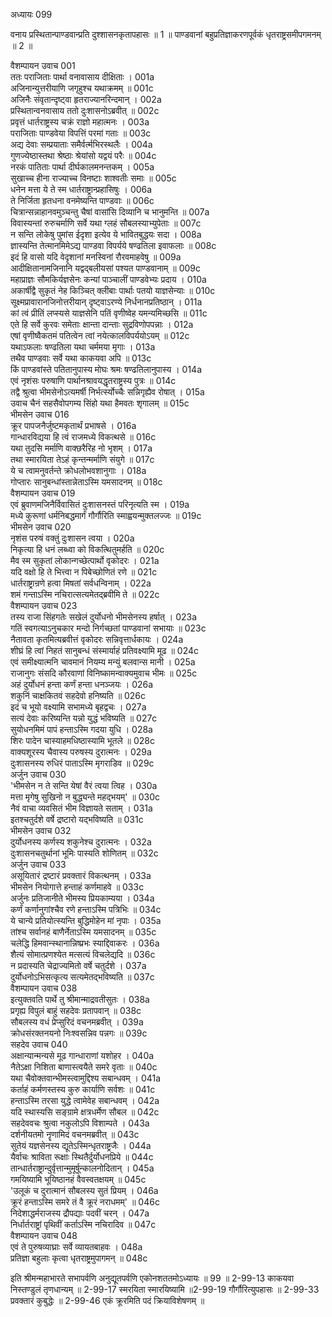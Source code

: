 अध्यायः 099

वनाय प्रस्थितान्पाण्डवान्प्रति दुश्शासनकृतापहासः ॥ 1 ॥ पाण्डवानां बहुप्रतिज्ञाकरणपूर्वकं धृतराष्ट्रसमीपगमनम् ॥ 2 ॥

वैशम्पायन उवाच 	001  
ततः पराजिताः पार्था वनावासाय दीक्षिताः ।	001a  
अजिनान्युत्तरीयाणि जगृहुश्च यथाक्रमम् ॥	001c  
अजिनैः संवृतान्दृष्ट्वा हृतराज्यानरिन्दमान् ।	002a  
प्रस्थितान्वनवासाय ततो दुःशासनोऽब्रवीत् ॥	002c  
प्रवृत्तं धार्तराष्ट्रस्य चक्रं राज्ञो महात्मनः ।	003a  
पराजिताः पाण्डवेया विपत्तिं परमां गताः ॥	003c  
अद्य देवाः सम्प्रयाताः समैर्वर्त्मभिरस्थलैः ।	004a  
गुणज्येष्ठास्तथा श्रेष्ठाः श्रेयांसो यद्वयं परैः ॥	004c  
नरकं पातिताः पार्था दीर्घकालमनन्तकम् ।	005a  
सुखाच्च हीना राज्याच्च विनष्टाः शाश्वतीः समाः ॥	005c  
धनेन मत्ता ये ते स्म धार्तराष्ट्रान्प्रहासिषुः ।	006a  
ते निर्जिता हृतधना वनमेष्यन्ति पाण्डवाः ॥	006c  
चित्रान्सन्नाहानवमुञ्चन्तु चैषां वासांसि दिव्यानि च भानुमन्ति ॥	007a  
विवास्यन्तां रुरुचर्माणि सर्वे यथा ग्लहं सौबलस्याभ्युपेताः ॥	007c  
न सन्ति लोकेषु पुमांस ईदृशा इत्येव ये भावितबुद्धयः सदा ।	008a  
ज्ञास्यन्ति तेत्मानमिमेऽद्य पाण्डवा विपर्यये षण्ढतिला इवाफलाः ॥	008c  
इदं हि वासो यदि वेदृशानां मनस्विनां रौरवमाहवेषु ॥	009a  
आदीक्षितानामजिनानि यद्वद्बलीयसां पश्यत पाण्डवानाम् ॥	009c  
महाप्राज्ञः सौमकिर्यज्ञसेनः कन्यां पाञ्चालीं पाण्डवेभ्यः प्रदाय ।	010a  
अकार्षीद्वै सुकृतं नेह किञ्चित् क्लीबाः पार्थाः पतयो याज्ञसेन्याः ॥	010c  
सूक्ष्मप्रावारानजिनोत्तरीयान् दृष्ट्वाऽरण्ये निर्धनानप्रतिष्ठान् ।	011a  
कां त्वं प्रीतिं लप्स्यसे याज्ञसेनि पतिं वृणीष्वेह यमन्यमिच्छसि ॥	011c  
एते हि सर्वे कुरवः समेताः क्षान्ता दान्ताः सुद्रविणोपपन्नाः ।	012a  
एषां वृणीष्वैकतमं पतित्वेन त्वां नयेत्कालविपर्ययोऽयम् ॥	012c  
यथाऽफलाः षण्ढतिला यथा चर्ममया मृगाः ।	013a  
तथैव पाण्डवाः सर्वे यथा काकयवा अपि ॥	013c  
किं पाण्डवांस्ते पतितानुपास्य मोघः श्रमः षण्ढतिलानुपास्य ।	014a  
एवं नृशंसः परुषाणि पार्थानश्रावयद्धृतराष्ट्रस्य पुत्रः ॥	014c  
तद्वै श्रुत्वा भीमसेनोऽत्यमर्षी निर्भर्त्स्योच्चैः सन्निगृह्यैव रोषात् ।	015a  
उवाच चैनं सहसैवोपगम्य सिंहो यथा हैमवतः शृगालम् ॥	015c  
भीमसेन उवाच 	016  
क्रूर पापजनैर्जुष्टमकृतार्थं प्रभाषसे ।	016a  
गान्धारविद्यया हि त्वं राजमध्ये विकत्थसे ॥	016c  
यथा तुदसि मर्माणि वाक्छरैरिह नो भृशम् ।	017a  
तथा स्मारयिता तेऽहं कृन्तन्मर्माणि संयुगे ॥	017c  
ये च त्वामनुवर्तन्ते क्रोधलोभवशानुगाः ।	018a  
गोप्तारः सानुबन्धांस्तान्नेताऽस्मि यमसादनम् ॥	018c  
वैशम्पायन उवाच 	019  
एवं ब्रुवाणमजिनैर्विवासितं दुःशासनस्तं परिनृत्यति स्म ।	019a  
मध्ये कुरूणां धर्मनिबद्धमार्गं गौर्गौरिति स्माह्वयन्मुक्तलज्जः ॥	019c  
भीमसेन उवाच 	020  
नृशंस परुषं वक्तुं दुःशासन त्वया ।	020a  
निकृत्या हि धनं लब्ध्वा को विकत्थितुमर्हति ॥	020c  
मैव स्म सुकृतां लोकान्गच्छेत्पार्थो वृकोदरः ।	021a  
यदि वक्षो हि ते भित्त्वा न पिबेच्छोणितं रणे ॥	021c  
धार्तराष्ट्रान्रणे हत्वा मिषतां सर्वधन्विनाम् ।	022a  
शमं गन्ताऽस्मि नचिरात्सत्यमेतद्ब्रवीमि ते ॥	022c  
वैशम्पायन उवाच 	023  
तस्य राजा सिंहगतेः सखेलं दुर्योधनो भीमसेनस्य हर्षात् ।	023a  
गतिं स्वगत्याऽनुचकार मन्दो निर्गच्छतां पाण्डवानां सभायाः ॥	023c  
नैतावता कृतमित्यब्रवीत्तं वृकोदरः सन्निवृत्तार्धकायः ।	024a  
शीघ्रं हि त्वां निहतं सानुबन्धं संस्मार्याहं प्रतिवक्ष्यामि मूढ ॥	024c  
एवं समीक्ष्यात्मनि चावमानं नियम्य मन्युं बलवान्स मानी ।	025a  
राजानुगः संसदि कौरवाणां विनिष्कामन्वाक्यमुवाच भीमः ॥	025c  
अहं दुर्योधनं हन्ता कर्णं हन्ता धनञ्जयः ।	026a  
शकुनिं चाक्षकितवं सहदेवो हनिष्यति ॥	026c  
इदं च भूयो वक्ष्यामि सभामध्ये बृहद्वचः ।	027a  
सत्यं देवाः करिष्यन्ति यन्नो युद्धं भविष्यति ॥	027c  
सुयोधनमिमं पापं हन्ताऽस्मि गदया युधि ।	028a  
शिरः पादेन चास्याहमधिष्ठास्यामि भूतले ॥	028c  
वाक्यशूरस्य चैवास्य परुषस्य दुरात्मनः ।	029a  
दुःशासनस्य रुधिरं पाताऽस्मि मृगराडिव ॥	029c  
अर्जुन उवाच 	030  
\'भीमसेन न ते सन्ति येषां वैरं त्वया त्विह ।	030a  
मत्ता मृगेषु सुखिनो न बुद्ध्यन्ते महद्भयम्\' ॥	030c  
नैवं वाचा व्यवसितं भीम विज्ञायते सताम् ।	031a  
इतश्चतुर्दशे वर्षे द्रष्टारो यद्भविष्यति ॥	031c  
भीमसेन उवाच 	032  
दुर्योधनस्य कर्णस्य शकुनेश्च दुरात्मनः ।	032a  
दुःशासनचतुर्थानां भूमिः पास्यति शोणितम् ॥	032c  
अर्जुन उवाच 	033  
असूयितारं द्रष्टारं प्रवक्तारं विकत्थनम् ।	033a  
भीमसेन नियोगात्ते हन्ताहं कर्णमाहवे ॥	033c  
अर्जुनः प्रतिजानीते भीमस्य प्रियकाम्यया ।	034a  
कर्णं कर्णानुगांश्चैव रणे हन्ताऽस्मि पत्रिभिः ॥	034c  
ये चान्ये प्रतियोत्स्यन्ति बुद्धिमोहेन मां नृपाः ।	035a  
तांश्च सर्वानहं बाणैर्नेताऽस्मि यमसादनम् ॥	035c  
चलेद्धि हिमवान्स्थानान्निष्प्रभः स्याद्दिवाकरः ।	036a  
शैत्यं सोमात्प्रणश्येत मत्सत्यं विचलेद्यदि ॥	036c  
न प्रदास्यति चेद्राज्यमितो वर्षे चतुर्दशे ।	037a  
दुर्योधनोऽभिसत्कृत्य सत्यमेतद्भविष्यति ॥	037c  
वैशम्पायन उवाच 	038  
इत्युक्तवति पार्थे तु श्रीमान्माद्रवतीसुतः ।	038a  
प्रगृह्य विपुलं बाहुं सहदेवः प्रतापवान् ॥	038c  
सौबलस्य वधं प्रेप्सुरिदं वचनमब्रवीत् ।	039a  
क्रोधसंरक्तनयनो निःश्वसन्निव पन्नगः ॥	039c  
सहदेव उवाच 	040  
अक्षान्यान्मन्यसे मूढ गान्धाराणां यशोहर ।	040a  
नैतेऽक्षा निशिता बाणास्त्वयैते समरे वृताः ॥	040c  
यथा चैवोक्तवान्भीमस्त्वामुद्दिश्य सबान्धवम् ।	041a  
कर्ताहं कर्मणस्तस्य कुरु कार्याणि सर्वशः ॥	041c  
हन्ताऽस्मि तरसा युद्धे त्वामेवेह सबान्धवम् ।	042a  
यदि स्थास्यसि सङ्ग्रामे क्षत्रधर्मेण सौबल ॥	042c  
सहदेववचः श्रुत्वा नकुलोऽपि विशाम्पते ।	043a  
दर्शनीयतमो नॄणामिदं वचनमब्रवीत् ॥	043c  
सुतेयं यज्ञसेनस्य द्यूतेऽस्मिन्धृतराष्ट्रजैः ।	044a  
यैर्वाचः श्राविता रूक्षाः स्थितैर्दुर्योधनप्रिये ॥	044c  
तान्धार्तराष्ट्रान्दुर्वृत्तान्मुमूर्षून्कालनोदितान् ।	045a  
गमयिष्यामि भूयिष्ठानहं वैवस्वतक्षयम् ॥	045c  
\'उलूकं च दुरात्मानं सौबलस्य सुतं प्रियम् ।	046a  
क्रूरं हन्ताऽस्मि समरे तं वै क्रूरं नराधमम्\' ॥	046c  
निदेशाद्धर्मराजस्य द्रौपद्याः पदवीं चरन् ।	047a  
निर्धार्तराष्ट्रां पृथिवीं कर्ताऽस्मि नचिरादिव ॥	047c  
वैशम्पायन उवाच 	048  
एवं ते पुरुषव्याघ्राः सर्वे व्यायतबाहवः ।	048a  
प्रतिज्ञा बहुलाः कृत्वा धृतराष्ट्रमुपागमन् ॥ 	048c  

इति श्रीमन्महाभारते सभापर्वणि अनुद्यूतपर्वणि एकोनशततमोऽध्यायः ॥ 99 ॥
2-99-13 काकयवा निस्तण्डुलं तृणधान्यम् ॥ 2-99-17 स्मरयिता स्मारयिष्यामि ॥2-99-19 गौर्गौरित्युपहासः ॥ 2-99-33 प्रवक्तारं कुबुद्धेः ॥ 2-99-46 एकं क्रूरमिति पदं क्रियाविशेषणम् ॥
